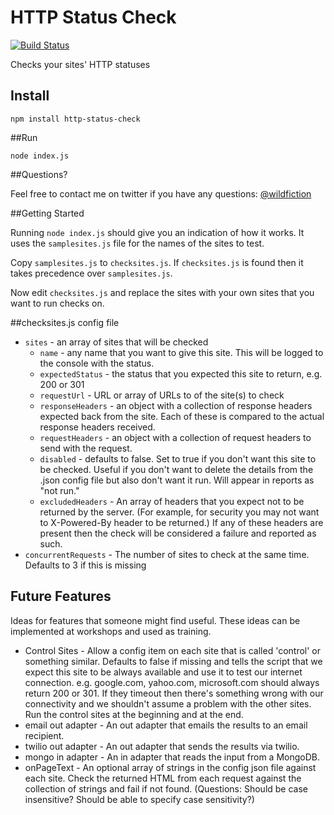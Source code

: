 # HTTP Status Check

[![Build Status](https://travis-ci.org/guyellis/http-status-check.svg?branch=master)](https://travis-ci.org/guyellis/http-status-check)

Checks your sites' HTTP statuses

## Install

```
npm install http-status-check
```

##Run

```
node index.js
```

##Questions?

Feel free to contact me on twitter if you have any questions: [@wildfiction](https://twitter.com/wildfiction)

##Getting Started

Running `node index.js` should give you an indication
 of how it works. It uses the `samplesites.js` file for
 the names of the sites to test.
 
Copy `samplesites.js` to `checksites.js`. If `checksites.js`
is found then it takes precedence over `samplesites.js`.

Now edit `checksites.js` and replace the sites with your own sites
that you want to run checks on.

##checksites.js config file

* `sites` - an array of sites that will be checked
  * `name` - any name that you want to give this site. This will be logged to the console with the status.
  * `expectedStatus` - the status that you expected this site to return, e.g. 200 or 301
  * `requestUrl` - URL or array of URLs to of the site(s) to check
  * `responseHeaders` - an object with a collection of response headers expected back from the site. Each of these is compared to the actual response headers received. 
  * `requestHeaders` - an object with a collection of request headers to send with the request. 
  * `disabled` - defaults to false. Set to true if you don't want this site to be checked. Useful if you don't want to delete the details from the .json config file but also don't want it run. Will appear in reports as "not run." 
  * `excludedHeaders` - An array of headers that you expect not to be returned by the server. (For example, for security you may not want to X-Powered-By header to be returned.) If any of these headers are present then the check will be considered a failure and reported as such.  
* `concurrentRequests` - The number of sites to check at the same time. Defaults to 3 if this is missing
  
## Future Features

Ideas for features that someone might find useful. These ideas can be implemented at workshops and used as training.

* Control Sites - Allow a config item on each site that is called 'control' or something similar. Defaults to false if missing and tells the script that we expect this site to be always available and use it to test our internet connection. e.g. google.com, yahoo.com, microsoft.com should always return 200 or 301. If they timeout then there's something wrong with our connectivity and we shouldn't assume a problem with the other sites. Run the control sites at the beginning and at the end.
* email out adapter - An out adapter that emails the results to an email recipient.
* twilio out adapter - An out adapter that sends the results via twilio.
* mongo in adapter - An in adapter that reads the input from a MongoDB.
* onPageText - An optional array of strings in the config json file against each site. Check the returned HTML from each request against the collection of strings and fail if not found. (Questions: Should be case insensitive? Should be able to specify case sensitivity?)
